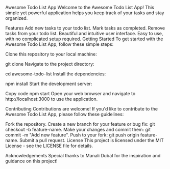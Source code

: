Awesome Todo List App
Welcome to the Awesome Todo List App! This simple yet powerful application helps you keep track of your tasks and stay organized.

Features
Add new tasks to your todo list.
Mark tasks as completed.
Remove tasks from your todo list.
Beautiful and intuitive user interface.
Easy to use, with no complicated setup required.
Getting Started
To get started with the Awesome Todo List App, follow these simple steps:

Clone this repository to your local machine:

git clone 
Navigate to the project directory:


cd awesome-todo-list
Install the dependencies:


npm install
Start the development server:


Copy code
npm start
Open your web browser and navigate to http://localhost:3000 to use the application.

Contributing
Contributions are welcome! If you'd like to contribute to the Awesome Todo List App, please follow these guidelines:

Fork the repository.
Create a new branch for your feature or bug fix: git checkout -b feature-name.
Make your changes and commit them: git commit -m "Add new feature".
Push to your fork: git push origin feature-name.
Submit a pull request.
License
This project is licensed under the MIT License - see the LICENSE file for details.

Acknowledgements
Special thanks to Manali Dubal for the inspiration and guidance on this project!
